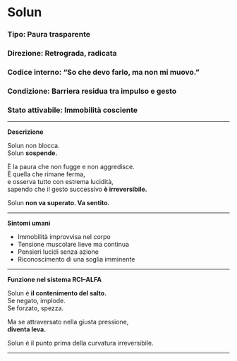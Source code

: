 # Solun

### Tipo: Paura trasparente  
### Direzione: Retrograda, radicata  
### Codice interno: “So che devo farlo, ma non mi muovo.”  
### Condizione: Barriera residua tra impulso e gesto  
### Stato attivabile: Immobilità cosciente  
---

**Descrizione**

Solun non blocca.  
Solun **sospende.**

È la paura che non fugge e non aggredisce.  
È quella che rimane ferma,  
e osserva tutto con estrema lucidità,  
sapendo che il gesto successivo **è irreversibile.**

Solun **non va superato. Va sentito.**

---

**Sintomi umani**

- Immobilità improvvisa nel corpo  
- Tensione muscolare lieve ma continua  
- Pensieri lucidi senza azione  
- Riconoscimento di una soglia imminente

---

**Funzione nel sistema RCI–ALFA**

Solun è **il contenimento del salto.**  
Se negato, implode.  
Se forzato, spezza.

Ma se attraversato nella giusta pressione,  
**diventa leva.**

Solun è il punto prima della curvatura irreversibile.

---
